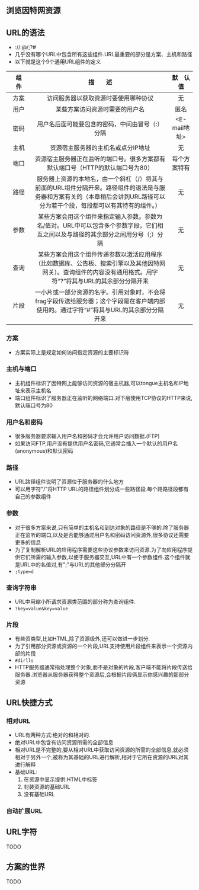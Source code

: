 ## 浏览因特网资源

## URL的语法
* <scheme>://<user>:<password>@<host><port>/<path>;<params>?<query>#<frag>
* 几乎没有哪个URL中包含所有这些组件.URL最重要的部分是方案、主机和路径
* 以下就是这个9个通用URL组件的定义

| 组　　件 	|                                                                                   描　　述                                                                                  	|  默　认　值  	|
|:--------:	|:---------------------------------------------------------------------------------------------------------------------------------------------------------------------------:	|:------------:	|
|   方案   	|                                                                     访问服务器以获取资源时要使用哪种协议                                                                    	|      无      	|
|   用户   	|                                                                        某些方案访问资源时需要的用户名                                                                       	|     匿名     	|
|   密码   	|                                                               用户名后面可能要包含的密码，中间由冒号（:）分隔                                                               	| <E-mail地址> 	|
|   主机   	|                                                                      资源宿主服务器的主机名或点分IP地址                                                                     	|      无      	|
|   端口   	|                                                资源宿主服务器正在监听的端口号。很多方案都有默认端口号（HTTP的默认端口号为80）                                               	| 每个方案特有 	|
|   路径   	| 服务器上资源的本地名，由一个斜杠（/）将其与前面的URL组件分隔开来。路径组件的语法是与服务器和方案有关的（本章稍后会讲到URL路径可以分为若干个段，每段都可以有其特有的组件。） 	|      无      	|
|   参数   	|                      某些方案会用这个组件来指定输入参数。参数为名/值对。URL中可以包含多个参数字段，它们相互之间以及与路径的其余部分之间用分号（;）分隔                      	|      无      	|
|   查询   	|        某些方案会用这个组件传递参数以激活应用程序（比如数据库、公告板、搜索引擎以及其他因特网网关）。查询组件的内容没有通用格式。用字符“?”将其与URL的其余部分分隔开来       	|      无      	|
|   片段   	|                    一小片或一部分资源的名字。引用对象时，不会将frag字段传送给服务器；这个字段是在客户端内部使用的。通过字符“#”将其与URL的其余部分分隔开来                   	|      无      	|

### 方案
* 方案实际上是规定如何访问指定资源的主要标识符

### 主机与端口
* 主机组件标识了因特网上能够访问资源的宿主机器,可以tongue主机名和IP地址来表示主机名
* 端口组件标识了服务器正在监听的网络端口.对下层使用TCP协议的HTTP来说,默认端口号为80

### 用户名和密码
* 很多服务器要求输入用户名和密码才会允许用户访问数据.(FTP)
* 如果访问FTP,用户没有提供用户名密码,它通常会插入一个默认的用户名(anonymous)和默认密码

### 路径
* URL路径组件说明了资源位于服务器的什么地方
* 可以用字符"/"将HTTP URL的路径组件划分成一些路径段.每个路路径段都有自己的参数组件

### 参数
* 对于很多方案来说,只有简单的主机名和到达对象的路径是不够的.除了服务器正在监听的端口,以及是否能够通过用户名和密码访问资源外,很多协议还需要更多的信息
* 为了复制解析URL的应用程序需要这些协议参数来访问资源.为了向应用程序提供它们所需的输入参数,以便于服务器交互,URL中有一个参数组件.这个组件就是URL中的名值对,有";"与URL的其他部分分隔开
* ``;type=d``

### 查询字符串
* URL中用缩小所请求资源类范围的部分称为查询组件.
* ``?key=value&key=value``

### 片段
* 有些资类型,比如HTML,除了资源级外,还可以做进一步划分.
* 为了引用部分资源或资源的一个片段,URL支持使用片段组件来表示一个资源内部的片段
* ``#dirlls``
* HTTP服务器通常指处理整个对象,而不是对象的片段,客户端不能将片段传送给服务器.浏览器从服务器获得整个资源后,会根据片段俩显示你感兴趣的那部分资源


## URL快捷方式
### 相对URL
* URL有两种方式:绝对的和相对的.
* 绝对URL中包含有访问资源所需的全部信息
* 相对URL是不完整的,要从相对URL中获取访问资源的所需的全部信息,就必须相对于另外一个,被称为其基础的URL进行解析,相对于它所在资源的URL对其进行解释
* 基础URL:
	1. 在资源中显示提供:HTML中<BASE>标签
	2. 封装资源的基础URL
	3. 没有基础URL

### 自动扩展URL

## URL字符
TODO

## 方案的世界
TODO